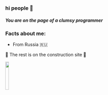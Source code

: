 ### hi people 👋

##### You are on the page of a clumsy programmer

### Facts about me:
 - From Russia  🇷🇺

🔨 The rest is on the construction site 🔧


<img src="https://www.stepinn.in/images/about.gif" width="15%">

